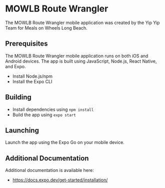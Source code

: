 # MOWLB Route Wrangler
The MOWLB Route Wrangler mobile application was created by the Yip Yip Team for Meals on Wheels Long Beach.
## Prerequisites
The MOWLB Route Wrangler mobile application runs on both iOS and Android devices. The app is built using JavaScript, Node.js, React Native, and Expo.
- Install Node.js/npm
- Install the Expo CLI
## Building
- Install dependencies using `npm install`
- Build the app using `expo start`
## Launching
Launch the app using the Expo Go on your mobile device.
## Additional Documentation
Additional documentation is available here:
- https://docs.expo.dev/get-started/installation/
